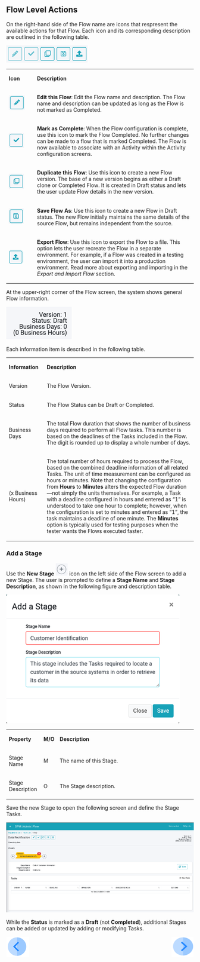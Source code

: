 ## Flow Level Actions

On the right-hand side of the Flow name are icons that respresent the available actions for that Flow. Each icon and its corresponding description are outlined in the following table. 

 ![image](/articles/DPM/images/Figure_7_Flow_icons.png)

<table>
<tbody>
<tr>
<td width="100">
<p><strong>Icon</strong></p>
</td>
<td width="800">
<p><strong>Description</strong></p>
</td>
</tr>
<tr>
<td width="100"><img src="/articles/DPM/images/Figure_7a_edit_flow_icon.png" alt=""/></td>
<td width="800">
<p><b>Edit this Flow</b>: Edit the Flow name and description. The Flow name and description can be updated as long as the Flow is not marked as Completed.</p>
</td>
</tr>
<tr>
<td width="100"><img src="/articles/DPM/images/Figure_7b_mark_flow_as_complete_icon.png" alt=""/></td>
</td>
<td width="800">
<p><b>Mark as Complete</b>: When the Flow configuration is complete, use this icon to mark the Flow Completed. No further changes can be made to a flow that is marked Completed. The Flow is now available to associate with an Activity within the Activity configuration screens.</p>
</td>
</tr>
<tr>
<td width="100"><img src="/articles/DPM/images/Figure_7c_duplicate_this_flow.png" alt=""/></td>
<td width="800">
<p><b>Duplicate this Flow</b>: Use this icon to create a new Flow version. The base of a new version begins as either a Draft clone or Completed Flow. It is created in Draft status and lets the user update Flow details in the new version.</p>
</td>
</tr>
<tr>
<td width="100"><img src="/articles/DPM/images/Figure_7d_save_flow_as.png" alt=""/></td>
<td width="800">
<p><b>Save Flow As</b>: Use this icon to create a new Flow in Draft status. The new Flow initially maintains the same details of the source Flow, but remains independent from the source.</p>
</td>
</tr>
<tr>
<td width="100"><img src="/articles/DPM/images/Figure_7_export_flow_icon.png" alt=""/></td>
<td width="800">
<p><b>Export Flow</b>: Use this icon to export the Flow to a file. This option lets the user recreate the Flow in a separate environment. For example, if a Flow was created in a testing environment, the user can import it into a production environment. Read more about exporting and importing in the <i>Export and Import Flow</i> section.</p>
</td>
</tr>
</tbody>
</table>

At the upper-right corner of the Flow screen, the system shows general Flow information. 

 ![image](/articles/DPM/images/Figure_8_Flow_information.png)

Each information item is described in the following table. 

<table>
<tbody>
<tr>
<td width="100">
<p><strong>Information</strong></p>
</td>
<td width="800">
<p><strong>Description</strong></p>
</td>
</tr>
<tr>
<td width="100">
<p>Version</p>
</td>
<td width="800">
<p>The Flow Version.</p>
</td>
</tr>
<tr>
<td width="100">
<p>Status</p>
</td>
<td width="800">
<p>The Flow Status can be Draft or Completed.</p>
</td>
</tr>
<tr>
<td width="100">
<p>Business Days</p>
</td>
<td width="800">
<p>The total Flow duration that shows the number of business days required to perform all Flow tasks. This number is based on the deadlines of the Tasks included in the Flow. The digit is rounded up to display a whole number of days.</p>
</td>
</tr>
<tr>
<td width="100">
<p>(x Business Hours)</p>
</td>
<td width="800">
<p>The total number of hours required to process the Flow, based on the combined deadline information of all related Tasks. The unit of time measurement can be configured as hours or minutes.  Note that changing the configuration from <b>Hours</b> to <b>Minutes</b> alters the expected Flow duration—not simply the units themselves. For example, a Task with a deadline configured in hours and entered as &ldquo;1&rdquo; is understood to take one hour to complete; however, when the configuration is set to minutes and entered as &ldquo;1&rdquo;, the task maintains a deadline of one minute. The <b>Minutes</b> option is typically used for testing purposes when the tester wants the Flows executed faster.</p>
</td>
</tr>
</tbody>
</table>


### Add a Stage

Use the <b>New Stage</b> ![image](/articles/DPM/images/Figure_8a_plus_icon.png) icon on the left side of the Flow screen to add a new Stage. The user is prompted to define a <b>Stage Name</b> and <b>Stage Description</b>, as shown in the following figure and description table.

 ![image](/articles/DPM/images/Figure_9_Adding_a_new_Stage.png)

<table>
<tbody>
<tr>
<td width="85">
<p><strong>Property</strong></p>
</td>
<td width="30">
<p><strong>M/O</strong></p>
</td>
<td width="785">
<p><strong>Description</strong></p>
</td>
</tr>
<tr>
<td width="85">
<p>Stage Name</p>
</td>
<td width="30">
<p>M</p>
</td>
<td width="785">
<p>The name of this Stage.</p>
</td>
</tr>
<tr>
<td width="85">
<p>Stage Description</p>
</td>
<td width="30">
<p>O</p>
</td>
<td width="785">
<p>The Stage description.</p>
</td>
</tr>
</tbody>
</table>

Save the new Stage to open the following screen and define the Stage Tasks. 

 ![image](/articles/DPM/images/Figure_9_Flow_with_a_new_stage_screen.png)

While the <b>Status</b> is marked as a <b>Draft</b> (not <b>Completed</b>), additional Stages can be added or updated by adding or modifying Tasks. 

[![Previous](/articles/DPM/images/Previous.png)](/articles/DPM/02_Admin_Module/03_Flows.md)[<img align="right" width="60" height="54" src="/articles/DPM/images/Next.png">](/articles/DPM/02_Admin_Module/03_2_Flow_Export_Import.md)
